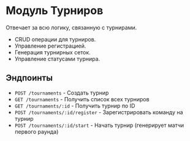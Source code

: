 # Модуль Турниров

Отвечает за всю логику, связанную с турнирами.

- CRUD операции для турниров.
- Управление регистрацией.
- Генерация турнирных сеток.
- Управление статусами турнира.

## Эндпоинты

- `POST /tournaments` - Создать турнир
- `GET /tournaments` - Получить список всех турниров
- `GET /tournaments/:id` - Получить турнир по ID
- `POST /tournaments/:id/register` - Зарегистрировать команду на турнир
- `POST /tournaments/:id/start` - Начать турнир (генерирует матчи первого раунда)

